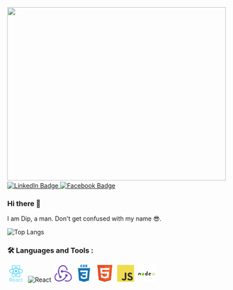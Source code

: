   <div id="header" >
  <img src="https://e1.pxfuel.com/desktop-wallpaper/459/39/desktop-wallpaper-green-3d-code-backgrounds-anonymous-3d.jpg" width="100%" height='400' style={{objectFit:'cover'}}/>
</div>

<div id="badges">
  <a href="https://www.linkedin.com/in/dip-adhikari-a61b451a4/" target='_blank'>
    <img src="https://img.shields.io/badge/LinkedIn-blue?style=for-the-badge&logo=linkedin&logoColor=white" alt="LinkedIn Badge"/>
  </a>

  <a href="https://www.facebook.com/akbivash" target='_blank'>
    <img src="https://img.shields.io/badge/Facebook-white?style=for-the-badge&logo=facebook&logoColor=white%22" alt="Facebook Badge"/>
  </a>
  
### Hi there 👋
    
I am Dip, a man. Don't get confused with my name 😎.

![Top Langs](https://github-readme-stats.vercel.app/api/top-langs/?username=akbivash&hide_progress=true)

### :hammer_and_wrench: Languages and Tools :
  <div>
    <img src="https://github.com/devicons/devicon/blob/master/icons/react/react-original-wordmark.svg" title="React" alt="React" width="40" height="40"/>&nbsp;
    <img src="https://github.com/devicons/devicon/blob/master/icons/typescript/react-original-wordmark.svg" title="React" alt="React" width="40" height="40"/>&nbsp;
      <img src="https://github.com/devicons/devicon/blob/master/icons/redux/redux-original.svg" title="Redux" alt="Redux " width="40" height="40"/>&nbsp;
  <img src="https://github.com/devicons/devicon/blob/master/icons/css3/css3-plain-wordmark.svg"  title="CSS3" alt="CSS" width="40" height="40"/>&nbsp;
  <img src="https://github.com/devicons/devicon/blob/master/icons/html5/html5-original.svg" title="HTML5" alt="HTML" width="40" height="40"/>&nbsp;
  <img src="https://github.com/devicons/devicon/blob/master/icons/javascript/javascript-original.svg" title="JavaScript" alt="JavaScript" width="40" height="40"/>&nbsp;
     <img src="https://github.com/devicons/devicon/blob/master/icons/nodejs/nodejs-original-wordmark.svg" title="NodeJS" alt="NodeJS" width="40" height="40"/>&nbsp;
  </div>
